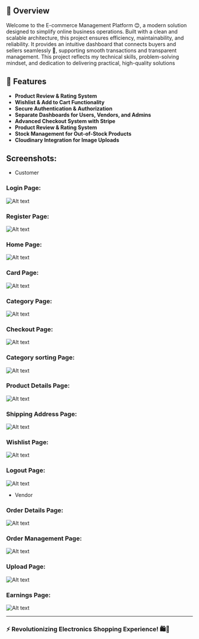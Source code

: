 
## 📌 Overview
Welcome to the E-commerce Management Platform 😊, a modern solution designed to simplify online business operations. Built with a clean and scalable architecture, this project ensures efficiency, maintainability, and reliability. It provides an intuitive dashboard that connects buyers and sellers seamlessly 🤝, supporting smooth transactions and transparent management. This project reflects my technical skills, problem-solving mindset, and dedication to delivering practical, high-quality solutions
## 🚀 Features
- **Product Review & Rating System**
- **Wishlist & Add to Cart Functionality**
- **Secure Authentication & Authorization**
- **Separate Dashboards for Users, Vendors, and Admins**
- **Advanced Checkout System with Stripe**
- **Product Review & Rating System**
- **Stock Management for Out-of-Stock Products**
- **Cloudinary Integration for Image Uploads**
## Screenshots:
- Customer
### Login Page:
![Alt text](https://github.com/minhkhoiv12/Media-Backend/blob/main/khach%20hang/login.png)

### Register Page:
![Alt text](https://github.com/minhkhoiv12/Media-Backend/blob/main/khach%20hang/dang%20ky.png)

### Home Page:
![Alt text](https://github.com/minhkhoiv12/Media-Backend/blob/main/khach%20hang/trang%20ch%E1%BB%A7.png)

### Card Page:
![Alt text](https://github.com/minhkhoiv12/Media-Backend/blob/main/khach%20hang/Gi%E1%BB%8F%20h%C3%A0ng.png)

### Category Page:
![Alt text](https://github.com/minhkhoiv12/Media-Backend/blob/main/khach%20hang/Ph%C3%A2n%20lo%E1%BA%A1i%20danh%20m%E1%BB%A5c.png)

### Checkout Page:
![Alt text](https://github.com/minhkhoiv12/Media-Backend/blob/main/khach%20hang/Thanh%20to%C3%A1n.png)

### Category sorting Page:
![Alt text](https://github.com/minhkhoiv12/Media-Backend/blob/main/khach%20hang/T%C3%ACm%20ki%E1%BA%BFm%20theo%20lo%E1%BA%A1i%20s%E1%BA%A3n%20ph%E1%BA%A9m.png)

### Product Details Page:
![Alt text](https://github.com/minhkhoiv12/Media-Backend/blob/main/khach%20hang/chi%20ti%E1%BA%BFt%20s%E1%BA%A3n%20ph%E1%BA%A9m.png)

### Shipping Address Page:
![Alt text](https://github.com/minhkhoiv12/Media-Backend/blob/main/khach%20hang/v%E1%BA%ADn%20chuy%E1%BB%83n.png)

### Wishlist Page:
![Alt text](https://github.com/minhkhoiv12/Media-Backend/blob/main/khach%20hang/y%C3%AAu%20th%C3%ADch.png)

### Logout Page:
![Alt text](https://github.com/minhkhoiv12/Media-Backend/blob/main/khach%20hang/dang%20xuat.png)
- Vendor
### Order Details Page:
![Alt text](https://github.com/minhkhoiv12/Media-Backend/blob/main/vendor/chi%20ti%E1%BA%BFt%20%C4%91%C6%A1n%20h%C3%A0ng.png)

### Order Management Page:
![Alt text](https://github.com/minhkhoiv12/Media-Backend/blob/main/vendor/quan%20ly%20%C4%91%C6%A1n%20h%C3%A0ng.png)

### Upload Page:
![Alt text](https://github.com/minhkhoiv12/Media-Backend/blob/main/vendor/upload.png)

### Earnings Page:
![Alt text](https://github.com/minhkhoiv12/Media-Backend/blob/main/vendor/doanh%20thu.png)

---
### ⚡️ Revolutionizing Electronics Shopping Experience! 🛍️🔋
